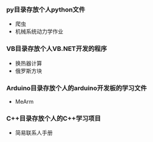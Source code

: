 ### py目录存放个人python文件

- 爬虫
- 机械系统动力学作业

### VB目录存放个人VB.NET开发的程序

- 换热器计算
- 俄罗斯方块

### Arduino目录存放个人的arduino开发板的学习文件

- MeArm

### C++目录存放个人的C++学习项目

- 简易联系人手册